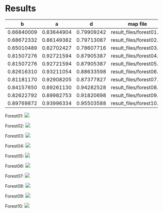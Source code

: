 # Results

| b | a | d | map file | test case |
|---|---|---|----------|-----------|
| 0.66840009 | 0.83644904 | 0.79909242 | result_files/forest01.txt | SherwoodForest |
| 0.68672332 | 0.86149382 | 0.79713087 | result_files/forest02.txt | MadWorld |
| 0.65010489 | 0.82702427 | 0.78607716 | result_files/forest03.txt | BadMadWorld |
| 0.81507276 | 0.92721594 | 0.87905387 | result_files/forest04.txt | BitForest |
| 0.81507276 | 0.92721594 | 0.87905387 | result_files/forest05.txt | AnotherBitForest |
| 0.82616310 | 0.93211054 | 0.88633598 | result_files/forest06.txt | GreatBitForest |
| 0.81181170 | 0.92908205 | 0.87377827 | result_files/forest07.txt | AnotherGreatBitForest |
| 0.84157650 | 0.89261130 | 0.94282528 | result_files/forest08.txt | LinearRadiusVariationForest |
| 0.82622792 | 0.89982753 | 0.91820698 | result_files/forest09.txt | LinearRadiusVariationForest_2 |
| 0.89769872 | 0.93996334 | 0.95503588 | result_files/forest10.txt | BigLinearRadiusVariationForest |

Forest01: ![](./plots/forest01.svg)

Forest02: ![](./plots/forest02.svg)

Forest03: ![](./plots/forest03.svg)

Forest04: ![](./plots/forest04.svg)

Forest05: ![](./plots/forest05.svg)

Forest06: ![](./plots/forest06.svg)

Forest07: ![](./plots/forest07.svg)

Forest08: ![](./plots/forest08.svg)

Forest09: ![](./plots/forest09.svg)

Forest10: ![](./plots/forest10.svg)

